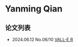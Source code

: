 # Yanming Qian

## 论文列表

- 2024.06.12 No.06/10 [VALL-E R](../Models/Speech_LLM/2024.06.12_VALL-E_R.md)